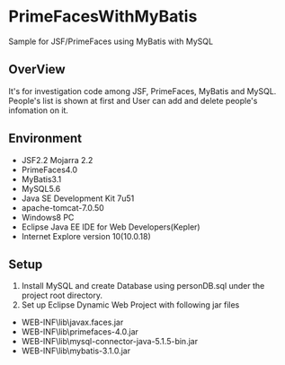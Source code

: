 PrimeFacesWithMyBatis
=====================

Sample for JSF/PrimeFaces using MyBatis with MySQL

## OverView

It's for investigation code among JSF, PrimeFaces, MyBatis and MySQL. 
People's list is shown at first and User can add and delete people's infomation on it. 

## Environment
* JSF2.2 Mojarra 2.2
* PrimeFaces4.0
* MyBatis3.1
* MySQL5.6
* Java SE Development Kit 7u51
* apache-tomcat-7.0.50
* Windows8 PC
* Eclipse Java EE IDE for Web Developers(Kepler)
* Internet Explore version 10(10.0.18)

## Setup

1. Install MySQL and create Database using personDB.sql under the project root directory.
2. Set up Eclipse Dynamic Web Project with following jar files
  * WEB-INF\lib\javax.faces.jar
  * WEB-INF\lib\primefaces-4.0.jar 
  * WEB-INF\lib\mysql-connector-java-5.1.5-bin.jar 
  * WEB-INF\lib\mybatis-3.1.0.jar
